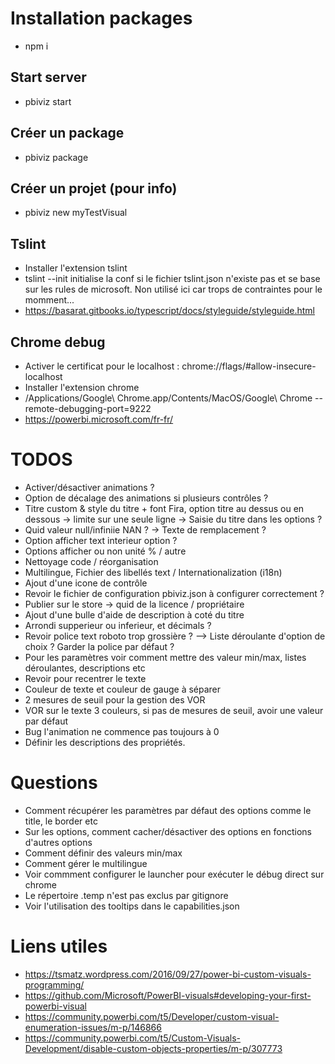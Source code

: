# Installation packages
- npm i

## Start server
- pbiviz start

## Créer un package
- pbiviz package

## Créer un projet (pour info)
- pbiviz new myTestVisual

## Tslint
- Installer l'extension tslint
- tslint --init initialise la conf si le fichier tslint.json n'existe pas et se base sur les rules de microsoft. Non utilisé ici car trops de contraintes pour le momment...
- https://basarat.gitbooks.io/typescript/docs/styleguide/styleguide.html

## Chrome debug
- Activer le certificat pour le localhost : chrome://flags/#allow-insecure-localhost
- Installer l'extension chrome
- /Applications/Google\ Chrome.app/Contents/MacOS/Google\ Chrome --remote-debugging-port=9222
- https://powerbi.microsoft.com/fr-fr/

# TODOS
- Activer/désactiver animations ?
- Option de décalage des animations si plusieurs contrôles ?
- Titre custom & style du titre + font Fira, option titre au dessus ou en dessous -> limite sur une seule ligne -> Saisie du titre dans les options ?
- Quid valeur null/infiniie NAN ? -> Texte de remplacement ?
- Option afficher text interieur option ?
- Options afficher ou non unité % / autre
- Nettoyage code / réorganisation
- Multilingue, Fichier des libellés text / Internationalization (i18n)
- Ajout d'une icone de contrôle
- Revoir le fichier de configuration pbiviz.json à configurer correctement ?
- Publier sur le store -> quid de la licence / propriétaire
- Ajout d'une bulle d'aide de description à coté du titre
- Arrondi supperieur ou inferieur, et décimals ?
- Revoir police text roboto trop grossière ? --> Liste déroulante d'option de choix ? Garder la police par défaut ?
- Pour les paramètres voir comment mettre des valeur min/max, listes déroulantes, descriptions etc
- Revoir pour recentrer le texte
- Couleur de texte et couleur de gauge à séparer
- 2 mesures de seuil pour la gestion des VOR
- VOR sur le texte 3 couleurs, si pas de mesures de seuil, avoir une valeur par défaut
- Bug l'animation ne commence pas toujours à 0
- Définir les descriptions des propriétés.

# Questions

- Comment récupérer les paramètres par défaut des options comme le title, le border etc
- Sur les options, comment cacher/désactiver des options en fonctions d'autres options
- Comment définir des valeurs min/max
- Comment gérer le multilingue
- Voir commment configurer le launcher pour exécuter le débug direct sur chrome
- Le répertoire .temp n'est pas exclus par gitignore
- Voir l'utilisation des tooltips dans le capabilities.json

# Liens utiles
- https://tsmatz.wordpress.com/2016/09/27/power-bi-custom-visuals-programming/
- https://github.com/Microsoft/PowerBI-visuals#developing-your-first-powerbi-visual
- https://community.powerbi.com/t5/Developer/custom-visual-enumeration-issues/m-p/146866
- https://community.powerbi.com/t5/Custom-Visuals-Development/disable-custom-objects-properties/m-p/307773